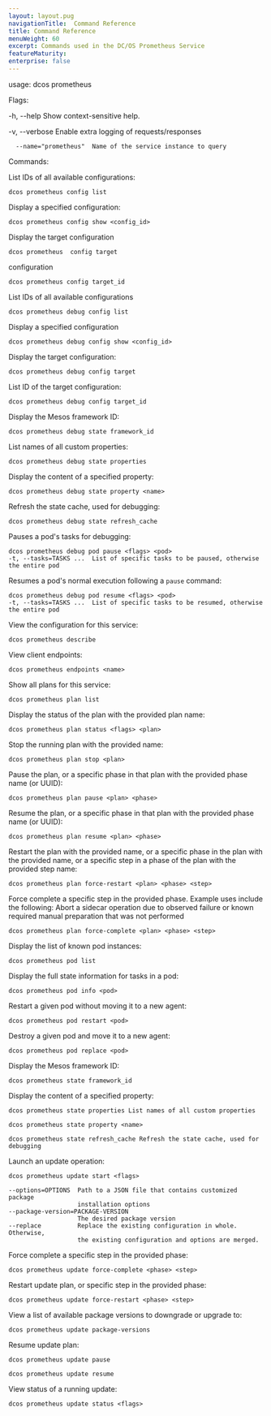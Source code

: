 ```yaml
---
layout: layout.pug
navigationTitle:  Command Reference
title: Command Reference
menuWeight: 60
excerpt: Commands used in the DC/OS Prometheus Service
featureMaturity:
enterprise: false
---
```


usage: dcos prometheus
  


Flags:

  -h, --help               Show context-sensitive help.
  
  -v, --verbose            Enable extra logging of requests/responses
  
      --name="prometheus"  Name of the service instance to query

Commands:

List IDs of all available configurations:

    dcos prometheus config list

Display a specified configuration:

    dcos prometheus config show <config_id>

Display the target configuration   
 
    dcos prometheus  config target
    
configuration

    dcos prometheus config target_id

List IDs of all available configurations

    dcos prometheus debug config list
    
Display a specified configuration

    dcos prometheus debug config show <config_id>
    
Display the target configuration:

    dcos prometheus debug config target
    
List ID of the target configuration:

    dcos prometheus debug config target_id
    
Display the Mesos framework ID:

    dcos prometheus debug state framework_id

List names of all custom properties:
 
    dcos prometheus debug state properties

Display the content of a specified property: 

    dcos prometheus debug state property <name>
   
Refresh the state cache, used for debugging:

    dcos prometheus debug state refresh_cache

Pauses a pod's tasks for debugging:

    dcos prometheus debug pod pause <flags> <pod>
    -t, --tasks=TASKS ...  List of specific tasks to be paused, otherwise the entire pod
    
Resumes a pod's normal execution following a `pause` command:

    dcos prometheus debug pod resume <flags> <pod>
    -t, --tasks=TASKS ...  List of specific tasks to be resumed, otherwise the entire pod

View the configuration for this service:

    dcos prometheus describe
 
View client endpoints:

    dcos prometheus endpoints <name>

    
Show all plans for this service:

    dcos prometheus plan list
 
Display the status of the plan with the provided plan name:

    dcos prometheus plan status <flags> <plan>

Stop the running plan with the provided name:

    dcos prometheus plan stop <plan>

Pause the plan, or a specific phase in that plan with the provided phase name (or UUID):

    dcos prometheus plan pause <plan> <phase>

Resume the plan, or a specific phase in that plan with the provided phase name (or UUID):

    dcos prometheus plan resume <plan> <phase>

    
Restart the plan with the provided name, or a specific phase in the plan with the provided name, or a specific step in a phase of the plan with the provided step name:

    dcos prometheus plan force-restart <plan> <phase> <step>

Force complete a specific step in the provided phase. Example uses include the following: Abort a sidecar operation due to observed failure or known required manual preparation that was not performed

    dcos prometheus plan force-complete <plan> <phase> <step>

    
Display the list of known pod instances:

    dcos prometheus pod list


Display the full state information for tasks in a pod:
    
    dcos prometheus pod info <pod>
 

Restart a given pod without moving it to a new agent:
   
    dcos prometheus pod restart <pod>

Destroy a given pod and move it to a new agent:

    dcos prometheus pod replace <pod>

Display the Mesos framework ID:

    dcos prometheus state framework_id

    
Display the content of a specified property:

    dcos prometheus state properties List names of all custom properties

    dcos prometheus state property <name>

    dcos prometheus state refresh_cache Refresh the state cache, used for debugging


Launch an update operation:
     
    dcos prometheus update start <flags>

    --options=OPTIONS  Path to a JSON file that contains customized package
                       installation options
    --package-version=PACKAGE-VERSION
                       The desired package version
    --replace          Replace the existing configuration in whole. Otherwise,
                       the existing configuration and options are merged.

Force complete a specific step in the provided phase:

    dcos prometheus update force-complete <phase> <step>

Restart update plan, or specific step in the provided phase:

    dcos prometheus update force-restart <phase> <step>

View a list of available package versions to downgrade or upgrade to:

    dcos prometheus update package-versions

Resume update plan:

    dcos prometheus update pause
  
    dcos prometheus update resume

View status of a running update:

    dcos prometheus update status <flags>




